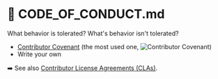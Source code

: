 # 🍒 CODE_OF_CONDUCT.md

<div class="row row-cols-md-2"><div>

What behavior is tolerated? What's behavior isn't tolerated?

* [Contributor Covenant](https://www.contributor-covenant.org/version/2/1/code_of_conduct/code_of_conduct.md) (the most used one, ![Contributor Covenant](https://img.shields.io/badge/Contributor%20Covenant-2.1-4baaaa.svg))
* Write your own

➡️ See also [Contributor License Agreements (CLAs)](https://cla-assistant.io/).
</div><div>
</div></div>
